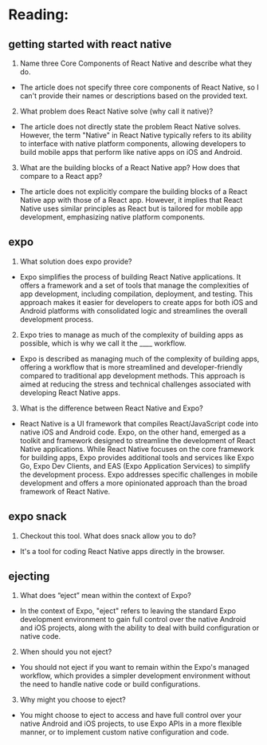 # Reading:

## getting started with react native

1. Name three Core Components of React Native and describe what they do.
  - The article does not specify three core components of React Native, so I can't provide their names or descriptions based on the provided text.

2. What problem does React Native solve (why call it native)?
  - The article does not directly state the problem React Native solves. However, the term "Native" in React Native typically refers to its ability to interface with native platform components, allowing developers to build mobile apps that perform like native apps on iOS and Android.

3. What are the building blocks of a React Native app? How does that compare to a React app?
  - The article does not explicitly compare the building blocks of a React Native app with those of a React app. However, it implies that React Native uses similar principles as React but is tailored for mobile app development, emphasizing native platform components.

## expo

1. What solution does expo provide?
  - Expo simplifies the process of building React Native applications. It offers a framework and a set of tools that manage the complexities of app development, including compilation, deployment, and testing. This approach makes it easier for developers to create apps for both iOS and Android platforms with consolidated logic and streamlines the overall development process​.

2. Expo tries to manage as much of the complexity of building apps as possible, which is why we call it the ____ workflow.
  - Expo is described as managing much of the complexity of building apps, offering a workflow that is more streamlined and developer-friendly compared to traditional app development methods. This approach is aimed at reducing the stress and technical challenges associated with developing React Native apps.

3. What is the difference between React Native and Expo?
  - React Native is a UI framework that compiles React/JavaScript code into native iOS and Android code. Expo, on the other hand, emerged as a toolkit and framework designed to streamline the development of React Native applications. While React Native focuses on the core framework for building apps, Expo provides additional tools and services like Expo Go, Expo Dev Clients, and EAS (Expo Application Services) to simplify the development process. Expo addresses specific challenges in mobile development and offers a more opinionated approach than the broad framework of React Native.


## expo snack

1. Checkout this tool. What does snack allow you to do?
  - It's a tool for coding React Native apps directly in the browser​.

## ejecting

1. What does “eject” mean within the context of Expo?
  - In the context of Expo, "eject" refers to leaving the standard Expo development environment to gain full control over the native Android and iOS projects, along with the ability to deal with build configuration or native code.

2. When should you not eject?
  - You should not eject if you want to remain within the Expo's managed workflow, which provides a simpler development environment without the need to handle native code or build configurations.

3. Why might you choose to eject?
  - You might choose to eject to access and have full control over your native Android and iOS projects, to use Expo APIs in a more flexible manner, or to implement custom native configuration and code.